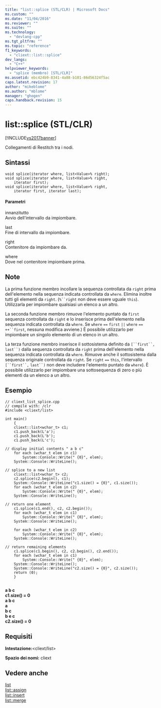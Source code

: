 ```yaml
---
title: "list::splice (STL/CLR) | Microsoft Docs"
ms.custom: ""
ms.date: "11/04/2016"
ms.reviewer: ""
ms.suite: ""
ms.technology: 
  - "devlang-cpp"
ms.tgt_pltfrm: ""
ms.topic: "reference"
f1_keywords: 
  - "cliext::list::splice"
dev_langs: 
  - "C++"
helpviewer_keywords: 
  - "splice (membro) [STL/CLR]"
ms.assetid: ebc424b9-8341-4a88-b101-86d56324f5ac
caps.latest.revision: 17
author: "mikeblome"
ms.author: "mblome"
manager: "ghogen"
caps.handback.revision: 15
---
```

# list::splice (STL/CLR)
[!INCLUDE[vs2017banner](../assembler/inline/includes/vs2017banner.md)]

Collegamenti di Restitch tra i nodi.  
  
## Sintassi  
  
```  
void splice(iterator where, list<Value>% right);  
void splice(iterator where, list<Value>% right,  
    iterator first);  
void splice(iterator where, list<Value>% right,  
    iterator first, iterator last);  
```  
  
#### Parametri  
 innanzitutto  
 Avvio dell'intervallo da impiombare.  
  
 last  
 Fine di intervallo da impiombare.  
  
 right  
 Contenitore da impiombare da.  
  
 where  
 Dove nel contenitore impiombare prima.  
  
## Note  
 La prima funzione membro incollare la sequenza controllata da `right` prima dell'elemento nella sequenza indicata controllata da `where`.  Elimina inoltre tutti gli elementi da `right`. \(`%``right` non deve essere uguale `this`\). Utilizzarla per impiombare qualsiasi un elenco a un altro.  
  
 La seconda funzione membro rimuove l'elemento puntato da `first` sequenza controllata da `right` e lo inserisce prima dell'elemento nella sequenza indicata controllata da `where`. Se `where` `==` `first` `||` `where` `== ++``first`, nessuna modifica avviene.\) È possibile utilizzarlo per impiombare un singolo elemento di un elenco in un altro.  
  
 La terza funzione membro inserisce il sottosistema definito da `[``first``,` `last``)` dalla sequenza controllata da `right` prima dell'elemento nella sequenza indicata controllata da `where`.  Rimuove anche il sottosistema dalla sequenza originale controllata da `right`. Se `right` `==` `this`, l'intervallo `[``first``,` `last``)` non deve includere l'elemento puntato da `where`\). È possibile utilizzarlo per impiombare una sottosequenza di zero o più elementi da un elenco a un altro.  
  
## Esempio  
  
```  
// cliext_list_splice.cpp   
// compile with: /clr   
#include <cliext/list>   
  
int main()   
    {   
    cliext::list<wchar_t> c1;   
    c1.push_back(L'a');   
    c1.push_back(L'b');   
    c1.push_back(L'c');   
  
// display initial contents " a b c"   
    for each (wchar_t elem in c1)   
        System::Console::Write(" {0}", elem);   
    System::Console::WriteLine();   
  
// splice to a new list   
    cliext::list<wchar_t> c2;   
    c2.splice(c2.begin(), c1);   
    System::Console::WriteLine("c1.size() = {0}", c1.size());   
    for each (wchar_t elem in c2)   
        System::Console::Write(" {0}", elem);   
    System::Console::WriteLine();   
  
// return one element   
    c1.splice(c1.end(), c2, c2.begin());   
    for each (wchar_t elem in c1)   
        System::Console::Write(" {0}", elem);   
    System::Console::WriteLine();   
  
    for each (wchar_t elem in c2)   
        System::Console::Write(" {0}", elem);   
    System::Console::WriteLine();   
  
// return remaining elements   
    c1.splice(c1.begin(), c2, c2.begin(), c2.end());   
    for each (wchar_t elem in c1)   
        System::Console::Write(" {0}", elem);   
    System::Console::WriteLine();   
    System::Console::WriteLine("c2.size() = {0}", c2.size());   
    return (0);   
    }  
  
```  
  
  **a b c**  
**c1.size\(\) \= 0**  
 **a b c**  
 **a**  
 **b c**  
 **b e c**  
**c2.size\(\) \= 0**   
## Requisiti  
 **Intestazione:**\<cliext\/list\>  
  
 **Spazio dei nomi:** cliext  
  
## Vedere anche  
 [list](../dotnet/list-stl-clr.md)   
 [list::assign](../dotnet/list-assign-stl-clr.md)   
 [list::insert](../dotnet/list-insert-stl-clr.md)   
 [list::merge](../dotnet/list-merge-stl-clr.md)